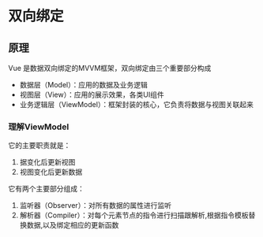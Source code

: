# 双向绑定

## 原理

Vue 是数据双向绑定的MVVM框架，双向绑定由三个重要部分构成

* 数据层（Model）：应用的数据及业务逻辑
* 视图层（View）：应用的展示效果，各类UI组件
* 业务逻辑层（ViewModel）：框架封装的核心，它负责将数据与视图关联起来

### 理解ViewModel

它的主要职责就是：

1. 据变化后更新视图
2. 视图变化后更新数据

它有两个主要部分组成：

1. 监听器（Observer）：对所有数据的属性进行监听
2. 解析器（Compiler）：对每个元素节点的指令进行扫描跟解析,根据指令模板替换数据,以及绑定相应的更新函数
